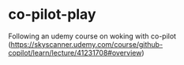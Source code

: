 # co-pilot-play
Following an udemy course on woking with co-pilot (https://skyscanner.udemy.com/course/github-copilot/learn/lecture/41231708#overview)
